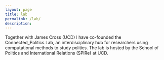 ```yaml
---
layout: page
title: lab
permalink: /lab/
description:
---
```



Together with James Cross (UCD) I have co-founded the Connected\_Politics Lab,  an interdisciplinary hub for researchers using computational methods to study politics. The lab is hosted by the School of Politics and International Relations (SPIRe) at UCD.


